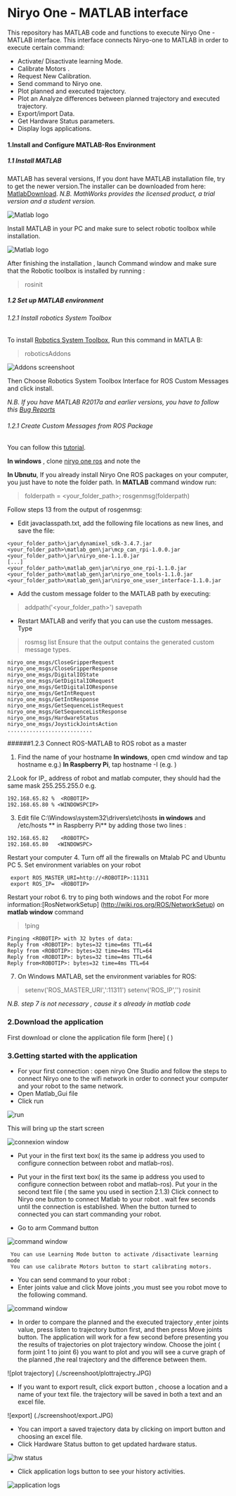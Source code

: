 # **Niryo One - MATLAB interface**

This repository has MATLAB code and functions to execute Niryo One - MATLAB interface.
This interface connects Niryo-one to MATLAB in order to execute certain command:
-	Activate/ Disactivate learning Mode. 
-	Calibrate Motors .
-	Request New Calibration.
-	Send command to Niryo one.  
-	Plot planned and executed trajectory. 
-	 Plot an Analyze differences between planned trajectory and executed trajectory.
-	Export/import Data. 
-	Get Hardware Status parameters.
-	Display logs applications. 

#### 1.Install and Configure MATLAB-Ros Environment
##### 1.1 Install MATLAB
MATLAB has several versions, If you dont have MATLAB installation file, try to get the newer version.The installer can be downloaded from here:  [MatlabDownload]( https://fr.mathworks.com/ ).
*N.B. MathWorks provides the licensed product, a trial version and a student version.*

![Matlab logo](./screenshoot/matlablogo.JPG)

Install MATLAB in your  PC and make sure to select robotic toolbox while installation.

![Matlab logo](./screenshoot/1.JPG)

After finishing the installation , launch Command window and  make sure that  the Robotic toolbox is installed by running :  

>  rosinit

##### 1.2 Set up MATLAB environment 
###### 1.2.1  Install robotics System Toolbox 
To install [Robotics System Toolbox](ttps://fr.mathworks.com/help/robotics/ug/install-robotics-system-toolbox-support-packages.html), Run this command in MATLA	B:

 
>roboticsAddons
  

![Addons screenshoot](./screenshoot/2.JPG)

Then Choose Robotics System Toolbox Interface for ROS Custom Messages and click install. 

*N.B. If you have  MATLAB R2017a and earlier versions, you have to follow this [Bug Reports](https://fr.mathworks.com/login?uri=https%3A%2F%2Ffr.mathworks.com%2Fsupport%2Fbugreports%2F1741173%3Fnocookie%3Dtrue%26requestedDomain%3Dtrue)*

###### 1.2.1 Create Custom Messages from ROS Package 
You can follow this [tutorial](https://fr.mathworks.com/help/robotics/ug/create-custom-messages-from-ros-package.html).

 **In windows** , clone [niryo one ros](https://github.com/NiryoRobotics/niryo_one_ros.git) and note the <folderpath>

**In Ubnutu**, If you already install Niryo One ROS packages on your computer, you just have to note the folder path.
In **MATLAB** command window run:

>folderpath = <your_folder_path>;
>rosgenmsg(folderpath)

Follow steps 13 from the output of rosgenmsg: 
- Edit javaclasspath.txt, add the following file locations as new lines, and save the file:
```
<your_folder_path>\jar\dynamixel_sdk-3.4.7.jar
<your_folder_path>\matlab_gen\jar\mcp_can_rpi-1.0.0.jar
<your_folder_path>\jar\niryo_one-1.1.0.jar
[...]
<your_folder_path>\matlab_gen\jar\niryo_one_rpi-1.1.0.jar
<your_folder_path>\matlab_gen\jar\niryo_one_tools-1.1.0.jar
<your_folder_path>\matlab_gen\jar\niryo_one_user_interface-1.1.0.jar
```
- Add the custom message folder to the MATLAB path by executing:
> addpath('<your_folder_path>')
>savepath
- Restart MATLAB and verify that you can use the custom messages. Type 
>rosmsg list
 Ensure that the output contains the generated custom message types.
```
niryo_one_msgs/CloseGripperRequest
niryo_one_msgs/CloseGripperResponse
niryo_one_msgs/DigitalIOState
niryo_one_msgs/GetDigitalIORequest
niryo_one_msgs/GetDigitalIOResponse
niryo_one_msgs/GetIntRequest
niryo_one_msgs/GetIntResponse
niryo_one_msgs/GetSequenceListRequest
niryo_one_msgs/GetSequenceListResponse
niryo_one_msgs/HardwareStatus
niryo_one_msgs/JoystickJointsAction
...........................
```

######1.2.3 Connect ROS-MATLAB to ROS robot as a master
1. Find the name of your hostname 
**In windows**, open cmd window and tap hostname e.g.<WINDOWSPC>) 
**In Raspberry Pi**, tap  hostname -I (e.g. <ROBOTPC>) 

2.Look for IP_ address of robot and matlab computer, they should had the same mask 255.255.255.0
e.g. 
```
192.168.65.82 %  <ROBOTIP>
192.168.65.80 % <WINDOWSPCIP>
```
3. Edit file C:\Windows\system32\drivers\etc\hosts **in windows**  and  /etc/hosts ** in Raspberry Pi** by adding those two lines : 
``` 
192.168.65.82	 <ROBOTPC>
192.168.65.80	<WINDOWSPC>
```
Restart your computer 
4.  Turn off all the firewalls on Mtalab PC and Ubuntu PC
5. Set environment variables on your robot 
 ``` 
  export ROS_MASTER_URI=http://<ROBOTIP>:11311
  export ROS_IP=  <ROBOTIP>
  ``` 
Restart your robot 
6. try to ping both windows and the robot
For more information:[RosNetworkSetup] (http://wiki.ros.org/ROS/NetworkSetup)
on **matlab window** command  
> !ping <ROBOTIP>
 ```
Pinging <ROBOTIP> with 32 bytes of data: 
Reply from <ROBOTIP>: bytes=32 time=6ms TTL=64 
Reply from <ROBOTIP>: bytes=32 time=4ms TTL=64 
Reply from <ROBOTIP>: bytes=32 time=4ms TTL=64 
Reply from<ROBOTIP>: bytes=32 time=4ms TTL=64 
 ```
 7. On Windows MATLAB, set the environment variables for ROS:
>setenv('ROS_MASTER_URI','<ROBOTIP>:11311')
setenv('ROS_IP','<WINDOWSPCIP>')
rosinit

*N.B. step 7 is not necessary , cause it s already in matlab code*

### 2.Download the application 
First download or clone the application file form [here] ( )
### 3.Getting started with the application 
- For your first connection : 
open niryo One Studio and follow the steps to connect Niryo one to the wifi network in order to connect your computer and your robot to the same network.
- Open Matlab_Gui file
- Click run 

![run](./screenshoot/run.JPG)

 This will bring up the start  screen

![connexion window](./screenshoot/connxion_window.JPG)


- Put your <ROBOTIP> in the first text box( its the same ip address you used to configure connection between robot and matlab-ros). 

- Put your <ROBOTIP> in the first text box( its the same ip address you used to configure connection between robot and matlab-ros). 
Put your <WINDOWSPCIP>  in the second text file ( the same you used in section 2.1.3) 
Click connect to Niryo one button to connect Matlab  to your robot . wait few seconds until the connection is established. 
When the button turned to connected you can start commanding your robot. 
- Go to arm Command button 

![command window](./screenshoot/commandwindow1.JPG)

     You can use Learning Mode button to activate /disactivate learning mode 
     You can use calibrate Motors button to start calibrating motors.
 - You can send command to your robot : 
 - Enter joints value and click Move joints ,you must see you robot move to the following command.

![command window ](./screenshoot/commandwindow2.JPG)

- In order to compare the planned and the executed trajectory ,enter joints value, press listen to trajectory button first, and then press Move joints button.
The application  will work for a few second before presenting you the results of trajectories on plot trajectory window.
Choose the joint ( form joint 1 to joint 6) you want to plot and you will see a curve graph of the planned ,the real trajectory and the difference between them.

![plot trajectory] (./screenshoot/plottrajectry.JPG)

- If you want to export result, click export button , choose a location and a name of your text file. the trajectory will be saved in both a text and an excel file.

![export] (./screenshoot/export.JPG)

-  You can import a saved trajectory data by clicking on import button and choosing an excel file.
-  Click Hardware Status button to get updated hardware status.

![hw status](./screenshoot/hwstatus.JPG)

-   Click application logs button to see your history activities. 

![application logs](./screenshoot/applicationlogs.JPG)



